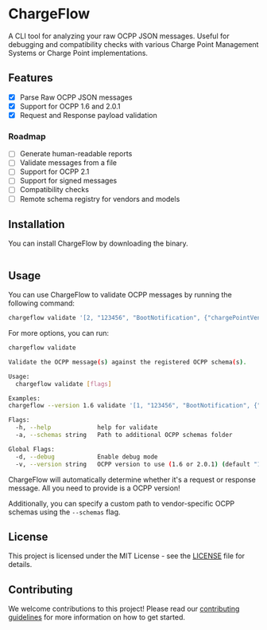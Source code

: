# ChargeFlow

A CLI tool for analyzing your raw OCPP JSON messages. Useful for debugging and compatibility checks
with various Charge Point Management Systems or Charge Point implementations.

## Features

- [x] Parse Raw OCPP JSON messages
- [x] Support for OCPP 1.6 and 2.0.1
- [x] Request and Response payload validation

### Roadmap

- [ ] Generate human-readable reports
- [ ] Validate messages from a file
- [ ] Support for OCPP 2.1
- [ ] Support for signed messages
- [ ] Compatibility checks
- [ ] Remote schema registry for vendors and models

## Installation

You can install ChargeFlow by downloading the binary.

```bash

```

## Usage

You can use ChargeFlow to validate OCPP messages by running the following command:

```bash
chargeflow validate '[2, "123456", "BootNotification", {"chargePointVendor": "TestVendor", "chargePointModel": "TestModel"}]'
```

For more options, you can run:

```bash
chargeflow validate

Validate the OCPP message(s) against the registered OCPP schema(s).

Usage:
  chargeflow validate [flags]

Examples:
chargeflow --version 1.6 validate '[1, "123456", "BootNotification", {"chargePointVendor": "TestVendor", "chargePointModel": "TestModel"}]'

Flags:
  -h, --help             help for validate
  -a, --schemas string   Path to additional OCPP schemas folder

Global Flags:
  -d, --debug            Enable debug mode
  -v, --version string   OCPP version to use (1.6 or 2.0.1) (default "1.6")
```

ChargeFlow will automatically determine whether it's a request or response message. All you need to provide is a OCPP
version!

Additionally, you can specify a custom path to vendor-specific OCPP schemas using the `--schemas` flag.

## License

This project is licensed under the MIT License - see the [LICENSE](LICENSE.md) file for details.

## Contributing

We welcome contributions to this project! Please read our [contributing guidelines](CONTRIBUTING.md) for more
information on how to get started.
